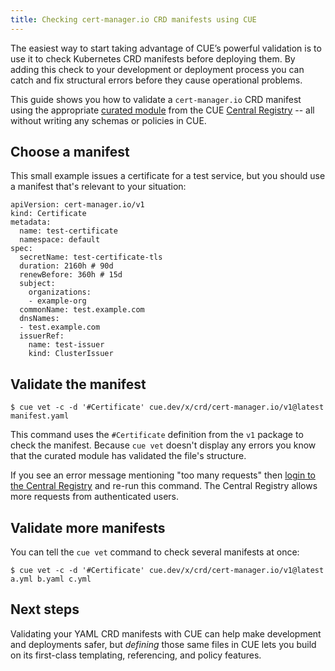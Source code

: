 ```yaml
---
title: Checking cert-manager.io CRD manifests using CUE
---
```


The easiest way to start taking advantage of CUE’s powerful validation is to
use it to check Kubernetes CRD manifests before deploying them. By adding this
check to your development or deployment process you can catch and fix
structural errors before they cause operational problems.

This guide shows you how to validate a `cert-manager.io` CRD manifest using the appropriate
[curated module](../curated-module-crd-cert-manager.md)
from the CUE [Central Registry](/products/central-registry) --
all without writing any schemas or policies in CUE.

## Choose a manifest

This small example issues a certificate for a test service,
but you should use a manifest that's relevant to your situation:

``` { .yaml title="manifest.yaml" }
apiVersion: cert-manager.io/v1
kind: Certificate
metadata:
  name: test-certificate
  namespace: default
spec:
  secretName: test-certificate-tls
  duration: 2160h # 90d
  renewBefore: 360h # 15d
  subject:
    organizations:
    - example-org
  commonName: test.example.com
  dnsNames:
  - test.example.com
  issuerRef:
    name: test-issuer
    kind: ClusterIssuer
```

## Validate the manifest

``` { .text title="TERMINAL" data-copy="cue vet -c -d &#39;#Certificate&#39; cue.dev/x/crd/cert-manager.io/v1@latest manifest.yaml" }
$ cue vet -c -d '#Certificate' cue.dev/x/crd/cert-manager.io/v1@latest manifest.yaml
```

This command uses the `#Certificate` definition from the
`v1` package to check the manifest.
Because `cue vet` doesn't display any errors
you know that the curated module has validated the file's structure.

If you see an error message mentioning "too many requests" then
[login to the Central Registry](../login-central-registry.md)
and re-run this command.
The Central Registry allows more requests from authenticated users.

## Validate more manifests

You can tell the `cue vet` command to check several manifests at once:

``` { .text title="TERMINAL" data-copy="cue vet -c -d &#39;#Certificate&#39; cue.dev/x/crd/cert-manager.io/v1@latest a.yml b.yaml c.yml" }
$ cue vet -c -d '#Certificate' cue.dev/x/crd/cert-manager.io/v1@latest a.yml b.yaml c.yml
```

## Next steps

Validating your YAML CRD manifests with CUE can help make development and
deployments safer, but *defining* those same files in CUE lets you build on its
first-class templating, referencing, and policy features.
